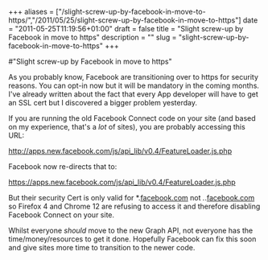 +++
aliases = ["/slight-screw-up-by-facebook-in-move-to-https/","/2011/05/25/slight-screw-up-by-facebook-in-move-to-https"]
date = "2011-05-25T11:19:56+01:00"
draft = false
title = "Slight screw-up by Facebook in move to https"
description = ""
slug = "slight-screw-up-by-facebook-in-move-to-https"
+++

#"Slight screw-up by Facebook in move to https"


 As you probably know, Facebook are transitioning over to https for security reasons. You can opt-in now but it will be mandatory in the coming months. I&#39;ve already written about the fact that every App developer will have to get an SSL cert but I discovered a bigger problem yesterday. <p /><div>If you are running the old Facebook Connect code on your site (and based on my experience, that&#39;s a _lot_ of sites), you are probably accessing this URL:</div><p /><div><a href="http://apps.new.facebook.com/js/api_lib/v0.4/FeatureLoader.js.php">http://apps.new.facebook.com/js/api_lib/v0.4/FeatureLoader.js.php</a></div> <p /><div>Facebook now re-directs that to:</div><p /><div><a href="https://apps.new.facebook.com/js/api_lib/v0.4/FeatureLoader.js.php">https://apps.new.facebook.com/js/api_lib/v0.4/FeatureLoader.js.php</a></div> <p /><div>But their security Cert is only valid for *.<a href="http://facebook.com">facebook.com</a> not *.*.<a href="http://facebook.com">facebook.com</a> so Firefox 4 and Chrome 12 are refusing to access it and therefore disabling Facebook Connect on your site.</div> <p /><div>Whilst everyone _should_ move to the new Graph API, not everyone has the time/money/resources to get it done. Hopefully Facebook can fix this soon and give sites more time to transition to the newer code.</div>
 